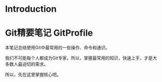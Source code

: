 # Introduction

# Git精要笔记	GitProfile

本笔记总结使用Git中最常用的一些操作、命令和通识。

我们不可能每个人都成为Git专家，所以，掌握最常用的知识，快速上手，才是大多数人最迫切的需求。

所以，先在这里掌握核心吧。
